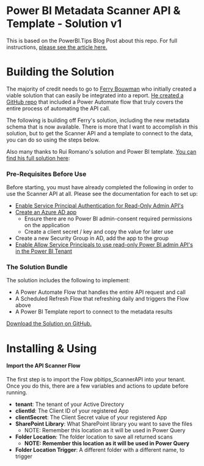 # Power BI Metadata Scanner API & Template - Solution v1

This is based on the PowerBI.Tips Blog Post about this repo. For full instructions, [please see the article here.](https://powerbi.tips/2021/10/using-the-power-bi-scanner-api-to-manage-tenants-entire-metadata/)

Building the Solution
=====================

The majority of credit needs to go to [Ferry Bouwman](https://www.linkedin.com/in/ferrybouwman/) who initially created a viable solution that can easily be integrated into a report. [He created a GitHub repo](https://github.com/ferrybouwman/Power-BI-Read-Only-REST-API) that included a Power Automate flow that truly covers the entire process of automating the API call.

The following is building off Ferry's solution, including the new metadata schema that is now available. There is more that I want to accomplish in this solution, but to get the Scanner API and a template to connect to the data, you can do so using the steps below.

Also many thanks to Rui Romano's solution and Power BI template. [You can find his full solution here](https://github.com/RuiRomano/pbimonitor): 

### Pre-Requisites Before Use

Before starting, you must have already completed the following in order to use the Scanner API at all. Please see the documentation for each to set up:

* [Enable Service Principal Authentication for Read-Only Admin API's](https://docs.microsoft.com/en-us/power-bi/admin/read-only-apis-service-principal-authentication)
* [Create an Azure AD app](https://docs.microsoft.com/en-us/azure/active-directory/develop/howto-create-service-principal-portal)
  * Ensure there are no Power BI admin-consent required permissions on the application
  * Create a client secret / key and copy the value for later use
* Create a new Security Group in AD, add the app to the group
* [Enable Allow Service Principals to use read-only Power BI admin API's in the Power BI Tenant](https://docs.microsoft.com/en-us/power-bi/admin/service-admin-enhanced-metadata-scanning#enabling-enhanced-metadata-scanning)

### The Solution Bundle

The solution includes the following to implement:

* A Power Automate Flow that handles the entire API request and call
* A Scheduled Refresh Flow that refreshing daily and triggers the Flow above
* A Power BI Template report to connect to the metadata results

[Download the Solution on GitHub.](https://github.com/pugliathomas/powerbiscannermetadata)

Installing & Using
==================

#### Import the API Scanner Flow

The first step is to import the Flow pbitips\_ScannerAPI into your tenant. Once you do this, there are a few variables and actions to update before running.

* **tenant**: The tenant of your Active Directory
* **clientId**: The Client ID of your registered App
* **clientSecret**: The Client Secret value of your registered App
* **SharePoint Library**: What SharePoint library you want to save the files
  * NOTE: Remember this location as it will be used in Power Query
* **Folder Location**: The folder location to save all returned scans
  * **NOTE: Remember this location as it will be used in Power Query**
* **Folder Location Trigger**: A different folder with a different name, to trigger 

